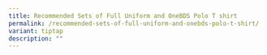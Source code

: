 ```yaml
---
title: Recommended Sets of Full Uniform and OneBDS Polo T shirt
permalink: /recommended-sets-of-full-uniform-and-onebds-polo-t-shirt/
variant: tiptap
description: ""
---
```


